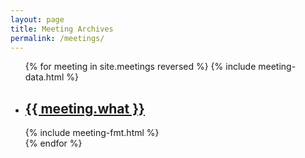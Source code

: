 ```yaml
---
layout: page
title: Meeting Archives
permalink: /meetings/
---
```


<ul class="post-list meeting-list">
  {% for meeting in site.meetings reversed %}
  {% include meeting-data.html %}
  <li date="{{ date_iso_8601 }}">
    <h2>
      <a class="post-link" href="{{ meeting.url }}">{{ meeting.what }}</a>
    </h2>
    <span class="post-meta">{% include meeting-fmt.html %}</span>
  </li>
  {% endfor %}
</ul>
